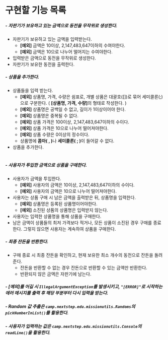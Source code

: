 # 구현할 기능 목록

##### - 자판기가 보유하고 있는 금액으로 동전을 무작위로 생성한다.

- 자판기가 보유하고 있는 금액을 입력받는다.
  - <b>[예외]</b> 금액은 10이상, 2,147,483,647이하의 수여야한다.
  - <b>[예외]</b> 금액은 10으로 나누어 떨어지는 수여야한다.
- 입력받은 금액으로 동전을 무작위로 생성한다.
- 자판기가 보유한 동전을 출력한다.
  <br>

##### - 상품을 추가한다.

- 상품들을 입력 받는다.
  - <b>[예외]</b> 상품명, 가격, 수량은 쉼표로, 개별 상품은 대괄호([])로 묶어 세미콜론(;)으로 구분한다.
    ( <b>[상품명, 가격, 수량]</b>의 형태로 작성한다. )
  - <b>[예외]</b> 상품명은 공백일 수 없고, 길이가 1이상이어야 한다.
  - <b>[예외]</b> 상품명은 중복될 수 없다.
  - <b>[예외]</b> 상품 가격은 100이상, 2,147,483,647이하의 수이다.
  - <b>[예외]</b> 상품 가격은 10으로 나누어 떨어져야한다.
  - <b>[예외]</b> 상품 수량은 0이상의 정수이다.
  - 상품명에 <b>콤마( , )</b>나 <b>세미콜론( ; )</b>이 들어갈 수 없다.
- 상품을 추가한다.  
   <br>

##### - 사용자가 투입한 금액으로 상품을 구매한다.

- 사용자가 금액을 투입한다.
  - <b>[예외]</b> 사용자의 금액은 10이상, 2,147,483,647이하의 수이다.
  - <b>[예외]</b> 사용자의 금액은 10으로 나누어 떨어져야한다.
- 사용자는 상품 구매 시 남은 금액을 출력받은 뒤, 상품명을 입력한다.
  - <b>[예외]</b> 상품명은 등록된 상품명이어야한다.
  - <b>[예외]</b> 소진된 상품의 상품명은 입력받지 않는다.
- 사용자는 입력한 상품명을 통해 상품을 구매한다.
- 남은 금액이 상품들의 최저 가격보다 적거나, 모든 상품이 소진된 경우 구매를 종료한다. 그렇지 않으면 사용자는 계속하여 상품을 구매한다.
  <br>

##### - 최종 잔돈을 반환한다.

- 구매 종료 시 최종 잔돈을 확인하고, 현재 보유한 최소 개수의 동전으로 잔돈을 돌려준다.
  - 잔돈을 반환할 수 없는 경우 잔돈으로 반환할 수 있는 금액만 반환한다.
  - 반환되지 않은 금액은 자판기에 남는다.
    <br>

##### - [예외]를 어길 시 `IllegalArgumentException`를 발생시키고, `"[ERROR]"`로 시작하는 에러 메시지를 출력 후 해당 부분부터 다시 입력을 받는다.

##### - Random 값 추출은 `camp.nextstep.edu.missionutils.Randoms`의 `pickNumberInList()`를 활용한다.

##### - 사용자가 입력하는 값은 `camp.nextstep.edu.missionutils.Console`의 `readLine()`을 활용한다.
